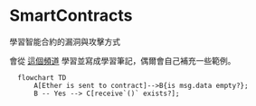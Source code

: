 # SmartContracts

學習智能合約的漏洞與攻擊方式

會從 [這個頻道](https://www.youtube.com/channel/UCJWh7F3AFyQ_x01VKzr9eyA) 學習並寫成學習筆記，偶爾會自己補充一些範例。

```mermaid
  flowchart TD
      A[Ether is sent to contract]-->B{is msg.data empty?};
      B -- Yes --> C[receive`()` exists?];
  
```
